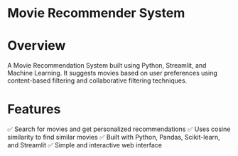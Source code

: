 # Movie Recommender System
# Overview
A Movie Recommendation System built using Python, Streamlit, and Machine Learning. It suggests movies based on user preferences using content-based filtering and collaborative filtering techniques.
# Features
✅ Search for movies and get personalized recommendations
✅ Uses cosine similarity to find similar movies
✅ Built with Python, Pandas, Scikit-learn, and Streamlit
✅ Simple and interactive web interface
